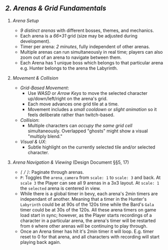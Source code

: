 ## ***2. Arenas & Grid Fundamentals***

1. *Arena Setup*

    - *9 distinct arenas* with different bosses, themes, and mechanics.
    - Each arena is a *66×31* grid (size may be adjusted during development).
    - Timer per arena: *2 minutes*, fully independent of other arenas.
    - Multiple arenas can run simultaneously in real time; players can also zoom out of an arena to navigate between
      them.
    - Each Arena has 1 unique boss which belongs to that particular arena e.g. Hunter belongs to the arena the Labyrinth.


2. *Movement & Collision*

    - *Grid-Based Movement*:
        - Use *WASD* or *Arrow Keys* to move the selected character up/down/left/right on the arena's grid.
        - Each move advances one grid tile at a time.
        - Movement includes a *small cooldown* or *slight animation* so it feels deliberate rather than twitch-based.
    - *Collision*:
        - Multiple characters can *occupy the same grid cell* simultaneously. Overlapped "ghosts" might show a visual
          "multiply blend."
    - *Visual & UX*:
        - Subtle highlight on the currently selected tile and/or selected character.



4. *Arena Navigation & Viewing* (Design Document §§5, 17)

    - *`[` / `]`*: Paginate through arenas.
    - `P`: Toggles the `arena_camera` from `scale: 1` to `scale: 3` and back. At `scale 3` the Player can see all 9 arenas in a 3x3 layout. At `scale: 1` the `selected` arena is centered in view.
    - While there is a global timer in bevy, each arena's 2min timers are independant of another. Meaning that a timer in the Hunter's `Labyrinth` could be at 90s of the 120s time while the Bard's `Gala` timer could be at 30s of the 120s. All these arena timers on game load start in sync; however, as the Player starts recordings of a character in a particular arena, the arena's timer will be restarted from `0` where other arenas will be continuing to play through.
    - Once an Arena timer has hit it's 2min timer it will loop. E.g. timer reset to 0 for that arena, and all characters with recording will start playing back again.